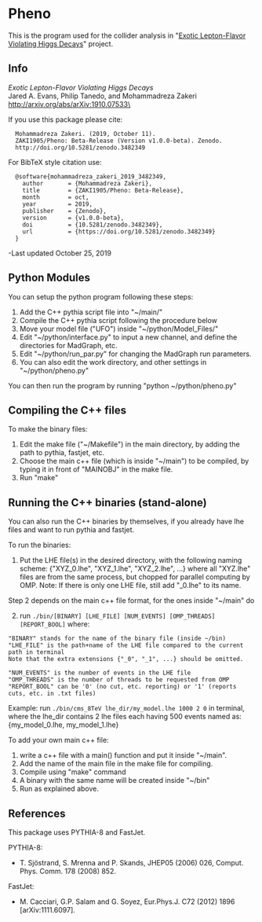 # Pheno
This is the program used for the collider analysis in "[Exotic Lepton-Flavor Violating Higgs Decays](http://arxiv.org/abs/arXiv:1910.07533)" project.

## Info 

  *Exotic Lepton-Flavor Violating Higgs Decays*\
  Jared A. Evans, Philip Tanedo, and Mohammadreza Zakeri\
  http://arxiv.org/abs/arXiv:1910.07533\


If you use this package please cite:
```
  Mohammadreza Zakeri. (2019, October 11).  
  ZAKI1905/Pheno: Beta-Release (Version v1.0.0-beta). Zenodo.
  http://doi.org/10.5281/zenodo.3482349
```

For BibTeX style citation use:
```
  @software{mohammadreza_zakeri_2019_3482349,
    author       = {Mohammadreza Zakeri},
    title        = {ZAKI1905/Pheno: Beta-Release},
    month        = oct,
    year         = 2019,
    publisher    = {Zenodo},
    version      = {v1.0.0-beta},
    doi          = {10.5281/zenodo.3482349},
    url          = {https://doi.org/10.5281/zenodo.3482349}
  }
```

-Last updated October 25, 2019

## Python Modules
You can setup the python program following these steps:
  1. Add the C++ pythia script file into "~/main/"
  2. Compile the C++ pythia script following the procedure below
  3. Move your model file ("UFO") inside "~/python/Model_Files/"
  4. Edit "~/python/interface.py" to input a new channel, and 
    define the directories for MadGraph, etc.
  5. Edit "~/python/run_par.py" for changing the MadGraph
    run parameters.
  6. You can also edit the work directory, 
    and other settings in "~/python/pheno.py"

You can then run the program by running "python  ~/python/pheno.py"


## Compiling the C++ files
To make the binary files:
  1. Edit the make file ("~/Makefile") in the main directory, by adding the path to pythia, fastjet, etc. 
  2. Choose the main c++ file (which is inside "~/main") to be compiled, by typing it in front of "MAINOBJ" in the make file. 
  3. Run "make"

## Running the C++ binaries (stand-alone)
You can also run the C++ binaries by themselves, if you already have lhe files and want to run pythia and fastjet.

To run the binaries:
  1. Put the LHE file(s) in the desired directory, with the following naming scheme:
  {"XYZ_0.lhe", "XYZ_1.lhe", "XYZ_2.lhe", ...}
  where all "XYZ.lhe" files are from the same process, but chopped for parallel computing by OMP.
  Note: If there is only one LHE file, still add "_0.lhe" to its name.

  Step 2 depends on the main c++ file format, for the ones inside "~/main" do

  2. run `./bin/[BINARY] [LHE_FILE] [NUM_EVENTS] [OMP_THREADS] [REPORT_BOOL]`
  where:

    "BINARY" stands for the name of the binary file (inside ~/bin)
    "LHE_FILE" is the path+name of the LHE file compared to the current path in terminal
    Note that the extra extensions {"_0", "_1", ...} should be omitted.

    "NUM_EVENTS" is the number of events in the LHE file
    "OMP_THREADS" is the number of threads to be requested from OMP
    "REPORT_BOOL" can be '0' (no cut, etc. reporting) or '1' (reports cuts, etc. in .txt files)

  Example: run `./bin/cms_8TeV lhe_dir/my_model.lhe 1000 2 0` in terminal, 
  where the lhe_dir contains 2 lhe files each having 500 events named as:
    {my_model_0.lhe, my_model_1.lhe}

To add your own main c++ file:
  1. write a c++ file with a main() function and put it inside "~/main".
  2. Add the name of the main file in the make file for compiling.
  3. Compile using "make" command
  4. A binary with the same name will be created inside "~/bin"
  5. Run as explained above.

## References
This package uses PYTHIA-8 and FastJet.

PYTHIA-8: 
  - T. Sjöstrand, S. Mrenna and P. Skands, JHEP05 (2006) 026, Comput. Phys. Comm. 178 (2008) 852.
  
FastJet: 
  - M. Cacciari, G.P. Salam and G. Soyez, Eur.Phys.J. C72 (2012) 1896 [arXiv:1111.6097].



